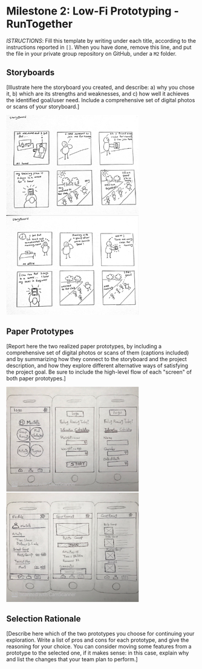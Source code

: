 # Milestone 2: Low-Fi Prototyping - RunTogether

_ISTRUCTIONS_: Fill this template by writing under each title, according to the instructions reported in `[]`. When you have done, remove this line, and put the file in your private group repository on GitHub, under a `M2` folder.

## Storyboards

[Illustrate here the storyboard you created, and describe: a) why you chose it, b) which are its strengths and weaknesses, and c) how well it achieves the identified goal/user need. Include a comprehensive set of digital photos or scans of your storyboard.]

<img src="storyboards/StoryBoard1.jpg" width="350" alt="accessibility text"> <br />
<img src="storyboards/StoryBoard2.jpg" width="350" alt="accessibility text">


## Paper Prototypes

[Report here the two realized paper prototypes, by including a comprehensive set of digital photos or scans of them (captions included) and by summarizing how they connect to the storyboard and the project description, and how they explore different alternative ways of satisfying the project goal. Be sure to include the high-level flow of each "screen" of both paper prototypes.]

<img src="prototype1/1.jpg" width="350" alt="accessibility text"> <br />
<img src="prototype1/2.jpg" width="350" alt="accessibility text">

## Selection Rationale

[Describe here which of the two prototypes you choose for continuing your exploration. Write a list of pros and cons for each prototype, and give the reasoning for your choice. You can consider moving some features from a prototype to the selected one, if it makes sense: in this case, explain why and list the changes that your team plan to perform.]
